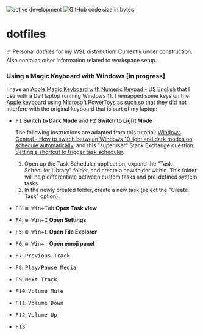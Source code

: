 ![active development](https://img.shields.io/badge/active%20dev-on%20hold-yellow.svg)
![GitHub code size in bytes](https://img.shields.io/github/languages/code-size/simcard0000/dotfiles.svg)
# dotfiles
☄️ Personal dotfiles for my WSL distribution! Currently under construction. Also contains other information related to workspace setup.

### Using a Magic Keyboard with Windows [in progress]

I have an [Apple Magic Keyboard with Numeric Keypad - US English](https://www.apple.com/ca/shop/product/MQ052LL/A/magic-keyboard-with-numeric-keypad-us-english?afid=p238%7Cstr3DVrrv-dc_mtid_1870765e38482_pcrid_590109978670_pgrid_133662840134_pntwk_g_pchan_online_pexid__&cid=aos-ca-kwgo-pla---slid---product-MQ052LL/A-CA) that I use with a Dell laptop running Windows 11. I remapped some keys on the Apple keyboard using [Microsoft PowerToys](https://learn.microsoft.com/en-us/windows/powertoys/) as such so that they did not interfere with the original keyboard that is part of my laptop:
  * <kbd>F1</kbd> **Switch to Dark Mode** and <kbd>F2</kbd> **Switch to Light Mode**
    
    The following instructions are adapted from this tutorial: [Windows Central - How to switch between Windows 10 light and dark modes on schedule automatically](https://www.windowscentral.com/how-switch-between-light-and-dark-colors-schedule-automatically-windows-10), and this "superuser" Stack Exchange question: [Setting a shortcut to trigger task scheduler](https://superuser.com/questions/57694/setting-a-shortcut-to-trigger-task-scheduler).
    
      1. Open up the Task Scheduler application, expand the "Task Scheduler Library" folder, and create a new folder within. This folder will help differentiate between custom tasks and pre-defined system tasks.
      2. In the newly created folder, create a new task (select the "Create Task" option).

  * <kbd>F3</kbd>: <kbd>⊞ Win</kbd>+<kbd>Tab</kbd> **Open Task view**
  * <kbd>F4</kbd>: <kbd>⊞ Win</kbd>+<kbd>I</kbd> **Open Settings**
  * <kbd>F5</kbd>: <kbd>⊞ Win</kbd>+<kbd>E</kbd> **Open File Explorer**
  * <kbd>F6</kbd>: <kbd>⊞ Win</kbd>+<kbd>;</kbd> **Open emoji panel**
  * <kbd>F7</kbd>: <kbd>Previous Track</kbd>
  * <kbd>F8</kbd>: <kbd>Play/Pause Media</kbd>
  * <kbd>F9</kbd>: <kbd>Next Track</kbd>
  * <kbd>F10</kbd>: <kbd>Volume Mute</kbd>
  * <kbd>F11</kbd>: <kbd>Volume Down</kbd>
  * <kbd>F12</kbd>: <kbd>Volume Up</kbd>
  * <kbd>F13</kbd>: 
